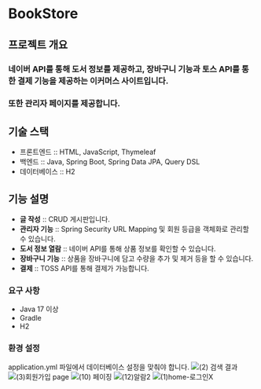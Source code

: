 # BookStore

## 프로젝트 개요

### 네이버 API를 통해 도서 정보를 제공하고, 장바구니 기능과 토스 API를 통한 결제 기능을 제공하는 이커머스 사이트입니다.
### 또한 관리자 페이지를 제공합니다.
## 기술 스택

- 프론트엔드 :: HTML, JavaScript, Thymeleaf
- 백엔드 :: Java, Spring Boot, Spring Data JPA, Query DSL
- 데이터베이스 :: H2

## 기능 설명
- **글 작성** :: CRUD 게시판입니다.
- **관리자 기능** :: Spring Security URL Mapping 및 회원 등급을 객체화로 관리할 수 있습니다.
- **도서 정보 열람** :: 네이버 API를 통해 상품 정보를 확인할 수 있습니다.
- **장바구니 기능** :: 상품을 장바구니에 담고 수량을 추가 및 제거 등을 할 수 있습니다.
- **결제** :: TOSS API를 통해 결제가 가능합니다.

### 요구 사항
- Java 17 이상
- Gradle
- H2

### 환경 설정
application.yml 파일에서 데이터베이스 설정을 맞춰야 합니다.
![(2) 검색 결과](https://github.com/user-attachments/assets/81bc633b-66dc-48f7-87bd-9aea8903665b)
![(3)회원가입 page](https://github.com/user-attachments/assets/9760b83b-c34f-405f-8aa4-d5fadfdcb556)
![(10) 페이징](https://github.com/user-attachments/assets/d27f5788-e006-4117-bf57-c74ce5450c42)
![(12)알람2](https://github.com/user-attachments/assets/7c352243-0a51-4518-b3e8-aab942f49c98)
![(1)home-로그인X](https://github.com/user-attachments/assets/5c4729ec-116f-49a2-b186-4d4a45f4cd8c)
